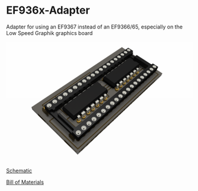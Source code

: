 # EF936x-Adapter
 Adapter for using an EF9367 instead of an EF9366/65, especially on the Low Speed Graphik graphics board

![HR40 render](https://github.com/InsaneDruid/EF936x-Adapter/blob/main/images/ef936x_adapter_render.png)

[Schematic](https://github.com/InsaneDruid/EF936x-Adapter/blob/main/ef936x_adapter_schematic.pdf "Schematic")  

[Bill of Materials](https://htmlpreview.github.io/?https://github.com/InsaneDruid/EF936x-Adapter/blob/main/bom/ef936x_adapter_bom.html "Bill of Materials")
